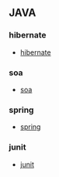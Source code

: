 ## JAVA

### hibernate

- [hibernate](hibernate/index.md)

### soa

- [soa](soa/index-soa.md)

### spring

- [spring](spring/index-spring.md)

### junit

- [junit](junit/index-junit.md)
